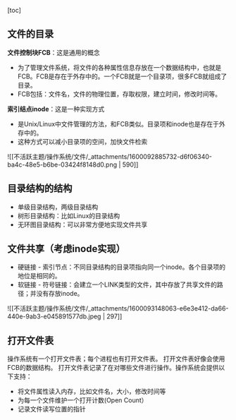 [toc]

## 文件的目录
**文件控制块FCB**：这是通用的概念

- 为了管理文件系统，将文件的各种属性信息存放在一个数据结构中，也就是FCB。FCB是存在于外存中的。一个FCB就是一个目录项，很多FCB就组成了目录。
- FCB包括：文件名，文件的物理位置，存取权限，建立时间，修改时间等。

**索引结点inode**：这是一种实现方式

- 是Unix/Linux中文件管理的方法，和FCB类似。目录项和inode也是存在于外存中的。
- 这种方式可以减小目录项的空间，加快文件检索

![[不活跃主题/操作系统/文件/_attachments/1600092885732-d6f06340-ba4c-48e5-b6be-03424f8148d0.png | 590]]

## 目录结构的结构

- 单级目录结构，两级目录结构
- 树形目录结构：比如Linux的目录结构
- 无环图目录结构：可以非常方便地实现文件共享

## 文件共享（考虑inode实现）

- 硬链接 - 索引节点：不同目录结构的目录项指向同一个inode。各个目录项的地位是相同的。
- 软链接 - 符号链接：会建立一个LINK类型的文件，其中存放了共享文件的路径；并没有存放inode。

![[不活跃主题/操作系统/文件/_attachments/1600093148063-e6e3e412-da66-440e-9ab3-e045891577db.jpeg | 297]]

## 打开文件表
操作系统有一个打开文件表；每个进程也有打开文件表。
打开文件表好像会使用FCB的数据结构。
打开文件表记录了在对哪些文件进行操作。操作系统会提供以下支持：

- 将文件属性读入内存，比如文件名，大小，修改时间等
- 为每一个文件维护一个打开计数(Open     Count）
- 记录文件读写位置的指针
